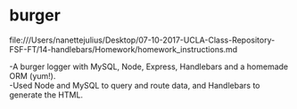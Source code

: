 # burger
file:///Users/nanettejulius/Desktop/07-10-2017-UCLA-Class-Repository-FSF-FT/14-handlebars/Homework/homework_instructions.md

-A burger logger with MySQL, Node, Express, Handlebars and a homemade ORM (yum!).
<br>
-Used Node and MySQL to query and route data, and Handlebars to generate the HTML.
